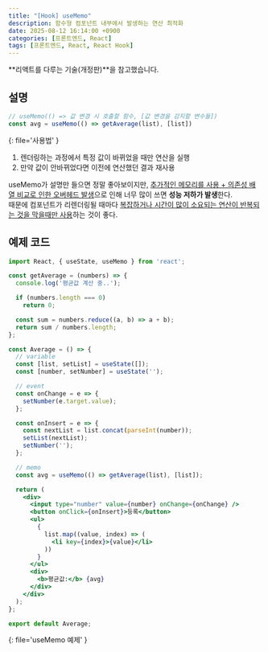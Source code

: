 ```yaml
---
title: "[Hook] useMemo"
description: 함수형 컴포넌트 내부에서 발생하는 연산 최적화
date: 2025-08-12 16:14:00 +0900
categories: [프론트엔드, React]
tags: [프론트엔드, React, React Hook]
---
```


**리액트를 다루는 기술(개정판)**을 참고했습니다.

## 설명
```jsx
// useMemo(() => 값 변경 시 호출할 함수, [값 변경을 감지할 변수들])
const avg = useMemo(() => getAverage(list), [list])
```
{: file='사용법' }
1. 렌더링하는 과정에서 특정 값이 바뀌었을 때만 연산을 실행
2. 만약 값이 안바뀌었다면 이전에 연산했던 결과 재사용

useMemo가 설명만 들으면 정말 좋아보이지만, <ins>추가적인 메모리를 사용 + 의존성 배열 비교로 인한 오버헤드 발생</ins>으로 인해 너무 많이 쓰면 **성능 저하가 발생**한다. <br>
때문에 컴포넌트가 리렌더링될 때마다 <ins>복잡하거나 시간이 많이 소요되는 연산이 반복되는 것을 막을때만 사용</ins>하는 것이 좋다.


## 예제 코드
```jsx
import React, { useState, useMemo } from 'react';

const getAverage = (numbers) => {
  console.log('평균값 계산 중..');

  if (numbers.length === 0)
    return 0;

  const sum = numbers.reduce((a, b) => a + b);
  return sum / numbers.length;
};

const Average = () => {
  // variable
  const [list, setList] = useState([]);
  const [number, setNumber] = useState('');

  // event
  const onChange = e => {
    setNumber(e.target.value);
  };

  const onInsert = e => {
    const nextList = list.concat(parseInt(number));
    setList(nextList);
    setNumber('');
  };

  // memo
  const avg = useMemo(() => getAverage(list), [list]);

  return (
    <div>
      <input type="number" value={number} onChange={onChange} />
      <button onClick={onInsert}>등록</button>
      <ul>
        {
          list.map((value, index) => (
            <li key={index}>{value}</li>
          ))
        }
      </ul>
      <div>
        <b>평균값:</b> {avg}
      </div>
    </div>
  );
};

export default Average;
```
{: file='useMemo 예제' }